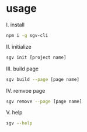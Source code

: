 
# usage
I. install
```sh
npm i -g sgv-cli
```
II. initialize
```sh
sgv init [project name]
```
III. build page
```sh
sgv build --page [page name]
```
IV. remvoe page
```sh
sgv remove --page [page name]
```
V. help
```sh
sgv --help
```
